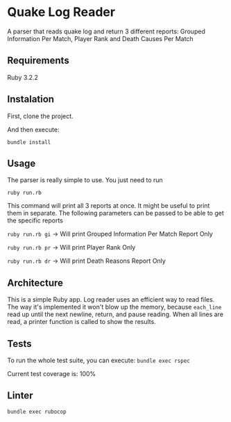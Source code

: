 # Quake Log Reader

A parser that reads quake log and return 3 different reports: Grouped Information Per Match, Player Rank and Death Causes Per Match

## Requirements

Ruby 3.2.2

## Instalation

First, clone the project.

And then execute:

`bundle install`

## Usage

The parser is really simple to use. You just need to run

`ruby run.rb`

This command will print all 3 reports at once. It might be useful to print them in separate. The following parameters can be passed to be able to get the specific reports

`ruby run.rb gi` -> Will print Grouped Information Per Match Report Only

`ruby run.rb pr` -> Will print Player Rank Only

`ruby run.rb dr` -> Will print Death Reasons Report Only

## Architecture

This is a simple Ruby app. Log reader uses an efficient way to read files.
The way it's implemented it won't blow up the memory, because `each_line` read up until the next newline, return, and pause reading.
When all lines are read, a printer function is called to show the results.

## Tests

To run the whole test suite, you can execute:
`bundle exec rspec`

Current test coverage is: 100%

## Linter

`bundle exec rubocop`
